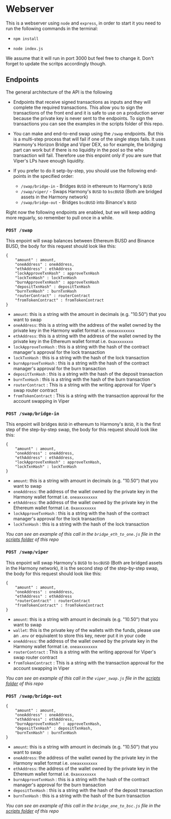 # Webserver

This is a webserver using `node` and `express`, in order to start it you need to run the following commands in the terminal:

* `npm install`

* `node index.js`

We assume that it will run in port 3000 but feel free to change it. Don't forget to update the scritps accordingly though.

## Endpoints

The general architecture of the API is the following

- Endpoints that receive signed transactions as inputs and they will complete the required transactions. This allow you to sign the transactions of the front end and it is safe to use on a production server because the private key is never sent to the endpoints. To sign the transactions you can see the examples in the scripts folder of this repo.

- You can make and end-to-end swap using the `/swap` endpoints. But this is a multi-step process that will fail if one of the single steps fails. It uses Harmony's Horizon Bridge and Viper DEX, so for example, the bridging part can work but if there is no liquidity in the pool so the who transaction will fail. Therefore use this enpoint only if you are sure that Viper's LPs have enough liquidity.

- If you prefer to do it setp-by-step, you should use the following end-points in the specified order:

    - `/swap/bridge-in` - Bridges `BUSD` in ethereum to Harmony's `BUSD`
    - `/swap/viper/` - Swaps Harmony's `BUSD` to `bscBUSD` (Both are bridged assets in the Harmony network)
    - `/swap/bridge-out` - Bridges `bscBUSD` into Binance's `BUSD`

Right now the following endpoints are enabled, but we will keep adding more reguarly, so remember to pull once in a while.

### **`POST /swap`** 

This enpoint will swap balances between Ethereum BUSD and Binance BUSD, the body for this request should look like this:


```
{
    "amount" : amount,
    "oneAddress" : oneAddress,
    "ethAddress" : ethAddress
    "lockApproveTxnHash" : approveTxnHash
    "lockTxnHash" : lockTxnHash
    "burnApproveTxnHash" : approveTxnHash
    "depositTxnHash" : depositTxnHash
    "burnTxnHash" : burnTxnHash
    "routerContract" : routerContract
    "fromTokenContract" : fromTokenContract
}
```

- `amount`: this is a string with the amount in decimals (e.g. "10.50") that you want to swap
- `oneAddress`: this is a string with the address of the wallet owned by the private key in the Harmony wallet format i.e. `oneaxxxxxxxx`
- `ethAddress`: this is a string with the address of the wallet owned by the private key in the Ethereum wallet format i.e. `Oxaxxxxxxxx`
- `lockApproveTxnHash` : this is a string with the hash of the contract manager's approval for the lock transaction
- `lockTxnHash` : this is a string with the hash of the lock transaction
- `burnApproveTxnHash` : this is a string with the hash of the contract manager's approval for the burn transaction
- `depositTxnHash` : this is a string with the hash of the deposit transaction
- `burnTxnHash` : this is a string with the hash of the burn transaction
- `routerContract` : This is a string with the writing approval for Viper's swap router contract
- `fromTokenContract` : This is a string with the transaction approval for the account swapping in Viper

### **`POST /swap/bridge-in`** 

This enpoint will bridges `BUSD` in ethereum to Harmony's `BUSD`, it is the first step of the step-by-step swap, the body for this request should look like this:


```
{
    "amount" : amount,
    "oneAddress" : oneAddress,
    "ethAddress" : ethAddress,
    "lockApproveTxnHash" : approveTxnHash,
    "lockTxnHash" : lockTxnHash
}
```

- `amount`: this is a string with amount in decimals (e.g. "10.50") that you want to swap
- `oneAddress`: the address of the wallet owned by the private key in the Harmony wallet format i.e. `oneaxxxxxxxx`
- `ethAddress`: the address of the wallet owned by the private key in the Ethereum wallet format i.e. `Oxaxxxxxxxx`
- `lockApproveTxnHash` : this is a string with the hash of the contract manager's approval for the lock transaction
- `lockTxnHash` : this is a string with the hash of the lock transaction

_You can see an example of this call in the `bridge_eth_to_one.js` file in the [scripts folder](https://github.com/harmony-one/crosschain-api/tree/dev/scripts) of this repo_

### **`POST /swap/viper`**
  
This enpoint will swap Harmony's `BUSD` to `bscBUSD` (Both are bridged assets in the Harmony network), it is the second step of the step-by-step swap, the body for this request should look like this:

```
{
    "amount" : amount,
    "oneAddress" : oneAddress,
    "ethAddress" : ethAddress
    "routerContract" : routerContract
    "fromTokenContract" : fromTokenContract
}
```

- `amount`: this is a string with amount in decimals (e.g. "10.50") that you want to swap
- `wallet`: this is the private key of the wallets with the funds, please use an `.env` or equivalent to store this key, never put it in your code
- `oneAddress`: the address of the wallet owned by the private key in the Harmony wallet format i.e. `oneaxxxxxxxx`
- `routerContract` : This is a string with the writing approval for Viper's swap router contract
- `fromTokenContract` : This is a string with the transaction approval for the account swapping in Viper

_You can see an example of this call in the `viper_swap.js` file in the [scripts folder](https://github.com/harmony-one/crosschain-api/tree/dev/scripts) of this repo_

### **`POST /swap/bridge-out`** 
  
```
{
    "amount" : amount,
    "oneAddress" : oneAddress,
    "ethAddress" : ethAddress,
    "burnApproveTxnHash" : approveTxnHash,
    "depositTxnHash" : depositTxnHash,
    "burnTxnHash" : burnTxnHash
}
```

- `amount`: this is a string with amount in decimals (e.g. "10.50") that you want to swap
- `oneAddress`: the address of the wallet owned by the private key in the Harmony wallet format i.e. `oneaxxxxxxxx`
- `ethAddress`: the address of the wallet owned by the private key in the Ethereum wallet format i.e. `Oxaxxxxxxxx`
- `burnApproveTxnHash` : this is a string with the hash of the contract manager's approval for the burn transaction
- `depositTxnHash` : this is a string with the hash of the deposit transaction
- `burnTxnHash` : this is a string with the hash of the burn transaction

_You can see an example of this call in the `bridge_one_to_bsc.js` file in the [scripts folder](https://github.com/harmony-one/crosschain-api/tree/dev/scripts) of this repo_

